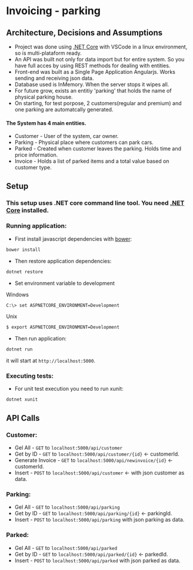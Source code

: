 # Invoicing - parking

## Architecture, Decisions and Assumptions
- Project was done using [.NET Core](https://www.microsoft.com/net/download/core) with VSCode in a linux environment, so is multi-plataform ready.
- An API was built not only for data import but for entire system. So you have full acces by using REST methods for dealing with entities.
- Front-end was built as a Single Page Application Angularjs. Works sending and receiving json data.
- Database used is InMemory. When the server stops it wipes all.
- For future grow, exists an entitiy 'parking' that holds the name of physical parking house.
- On starting, for test porpose, 2 customers(regular and premium) and one parking are automatcally generated.

#### The System has 4 main entities.
- Customer - User of the system, car owner.
- Parking - Physical place where customers can park cars.
- Parked - Created when customer leaves the parking. Holds time and price information. 
- Invoice - Holds a list of parked items and a total value based on customer type.

## Setup
### This setup uses .NET core command line tool. You need [.NET Core](https://www.microsoft.com/net/download/core) installed.
### Running application:
- First install javascript dependencies with [bower](https://bower.io/):  
```sh
bower install
```
- Then restore application dependencies:
```sh 
dotnet restore
```
- Set environment variable to development  

Windows
```sh
C:\> set ASPNETCORE_ENVIRONMENT=Development
```
Unix
```sh
$ export ASPNETCORE_ENVIRONMENT=Development
```

- Then run application:  
```sh 
dotnet run
```  
it will start at `http://localhost:5000`.

### Executing tests:
- For unit test execution you need to run xunit:
```sh 
dotnet xunit
```

## API Calls
### Customer:
* Gel All - `GET` to `localhost:5000/api/customer`
* Get by ID - `GET` to `localhost:5000/api/customer/{id}` <- customerId.
* Generate Invoice - `GET` to `localhost:5000/api/newinvoice/{id}` <- customerId.
* Insert - `POST` to `localhost:5000/api/customer` <- with json customer as data.

### Parking:
* Gel All - `GET` to `localhost:5000/api/parking`
* Get by ID - `GET` to `localhost:5000/api/parking/{id}` <- parkingId.
* Insert - `POST` to `localhost:5000/api/parking` with json parking as data.

### Parked:
* Gel All - `GET` to `localhost:5000/api/parked`
* Get by ID - `GET` to `localhost:5000/api/parked/{id}` <- parkedId.
* Insert - `POST` to `localhost:5000/api/parked` with json parked as data.


